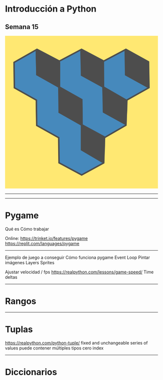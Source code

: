 # Introducción a Python

## Semana 15
<!-- .element style="text-align:center" -->

![alt text](./img/logo2.png) <!-- .element style="margin-left: auto; margin-right: auto; display: block" -->

---

<section data-background-iframe="https://www.youtube.com/embed/Ln0T5bjDuWw?si=u7CGP0xyLahAQloF&amp;start=16">
</section>

---

# Pygame

Qué es
Cómo trabajar

Online:
https://trinket.io/features/pygame
https://replit.com/languages/pygame


---

Ejemplo de juego a conseguir
Cómo funciona pygame
Event Loop
Pintar imágenes
Layers
Sprites

Ajustar velocidad / fps
https://realpython.com/lessons/game-speed/
Time deltas






---

# Rangos


---

# Tuplas

https://realpython.com/python-tuple/
fixed and unchangeable series of values
puede contener múltiples tipos
cero index





---


# Diccionarios


